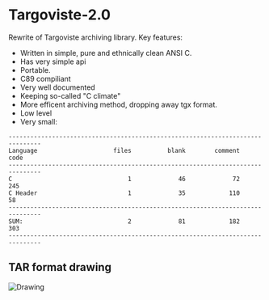 # Targoviste-2.0
Rewrite of Targoviste archiving library.
Key features:
 * Written in simple, pure and ethnically clean ANSI C.
 * Has very simple api
 * Portable.
 * C89 compiliant
 * Very well documented
 * Keeping so-called "C climate"
 * More efficent archiving method, dropping away tgx format.
 * Low level
 * Very small:
 
 ```
 -------------------------------------------------------------------------------
 Language                     files          blank        comment           code
 -------------------------------------------------------------------------------
 C                                1             46             72            245
 C Header                         1             35            110             58
 -------------------------------------------------------------------------------
 SUM:                             2             81            182            303
 -------------------------------------------------------------------------------
 ```

## TAR format drawing

![Drawing](https://cdn.rawgit.com/TargovisteDevelopment/Targoviste-2.0/59b65bca/TAR.png)
